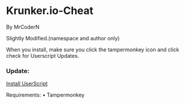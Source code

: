 # Krunker.io-Cheat
By MrCoderN

Slightly Modified.(namespace and author only)

When you install, make sure you click the tampermonkey icon and click check for Userscript Updates.
### Update:
[Install UserScript](https://github.com/MrCoderN/krunker.io-hack-cheat-mod/raw/master/krunkerhack.user.js)

Requirements: • Tampermonkey
